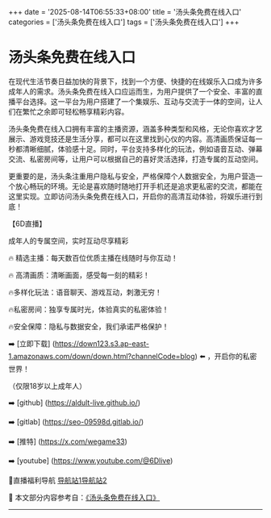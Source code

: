 +++
date = '2025-08-14T06:55:33+08:00'
title = '汤头条免费在线入口'
categories = ['汤头条免费在线入口']
tags = ['汤头条免费在线入口']
+++

# 汤头条免费在线入口

在现代生活节奏日益加快的背景下，找到一个方便、快捷的在线娱乐入口成为许多成年人的需求。汤头条免费在线入口应运而生，为用户提供了一个安全、丰富的直播平台选择。这一平台为用户搭建了一个集娱乐、互动与交流于一体的空间，让人们在繁忙之余即可轻松畅享精彩内容。

汤头条免费在线入口拥有丰富的主播资源，涵盖多种类型和风格，无论你喜欢才艺展示、游戏竞技还是生活分享，都可以在这里找到心仪的内容。高清画质保证每一秒都清晰细腻，体验感十足。同时，平台支持多样化的玩法，例如语音互动、弹幕交流、私密房间等，让用户可以根据自己的喜好灵活选择，打造专属的互动空间。

更重要的是，汤头条注重用户隐私与安全，严格保障个人数据安全，为用户营造一个放心畅玩的环境。无论是喜欢随时随地打开手机还是追求更私密的交流，都能在这里实现。立即访问汤头条免费在线入口，开启你的高清互动体验，将娱乐进行到底！

【6D直播】

成年人的专属空间，实时互动尽享精彩

🔥 精选主播：每天数百位优质主播在线随时与你互动！

🔥 高清画质：清晰画面，感受每一刻的精彩！

🔥多样化玩法：语音聊天、游戏互动，刺激无穷！

🔥私密房间：独享专属时光，体验真实的私密体验！

🔥安全保障：隐私与数据安全，我们承诺严格保护！

➡️ [立即下载] (https://down123.s3.ap-east-1.amazonaws.com/down/down.html?channelCode=blog) ⬅️ ，开启你的私密世界！

（仅限18岁以上成年人）

➡️ [github] (https://aldult-live.github.io/)

➡️ [gitlab] (https://seo-09598d.gitlab.io/)

➡️ [推特] (https://x.com/wegame33)

➡️ [youtube] (https://www.youtube.com/@6Dlive)

🔞直播福利导航   [导航站1](https://webstack-86085a.gitlab.io/)[导航站2](https://onlygit123-2.github.io/)


📘 本文部分内容参考自：[《汤头条免费在线入口》](https://webstack-hugo-17.pages.dev/)

---
